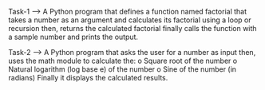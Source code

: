 Task-1 --> A Python program that defines a function named factorial that takes a number as an argument and calculates its factorial using a loop or recursion then, returns the calculated factorial finally calls the function with a sample number and prints the output.


Task-2 --> A Python program that asks the user for a number as input then, uses the math module to calculate the:
  o Square root of the number
  o   Natural logarithm (log base e) of the number
  o   Sine of the number (in radians)
Finally it displays the calculated results.
